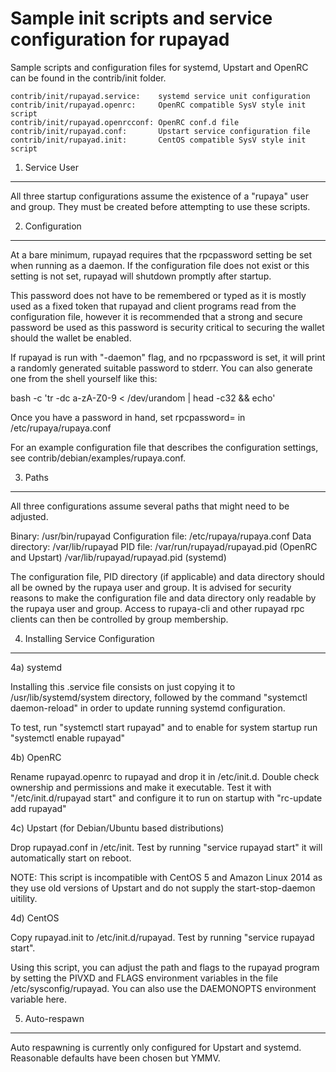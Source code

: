 Sample init scripts and service configuration for rupayad
==========================================================

Sample scripts and configuration files for systemd, Upstart and OpenRC
can be found in the contrib/init folder.

    contrib/init/rupayad.service:    systemd service unit configuration
    contrib/init/rupayad.openrc:     OpenRC compatible SysV style init script
    contrib/init/rupayad.openrcconf: OpenRC conf.d file
    contrib/init/rupayad.conf:       Upstart service configuration file
    contrib/init/rupayad.init:       CentOS compatible SysV style init script

1. Service User
---------------------------------

All three startup configurations assume the existence of a "rupaya" user
and group.  They must be created before attempting to use these scripts.

2. Configuration
---------------------------------

At a bare minimum, rupayad requires that the rpcpassword setting be set
when running as a daemon.  If the configuration file does not exist or this
setting is not set, rupayad will shutdown promptly after startup.

This password does not have to be remembered or typed as it is mostly used
as a fixed token that rupayad and client programs read from the configuration
file, however it is recommended that a strong and secure password be used
as this password is security critical to securing the wallet should the
wallet be enabled.

If rupayad is run with "-daemon" flag, and no rpcpassword is set, it will
print a randomly generated suitable password to stderr.  You can also
generate one from the shell yourself like this:

bash -c 'tr -dc a-zA-Z0-9 < /dev/urandom | head -c32 && echo'

Once you have a password in hand, set rpcpassword= in /etc/rupaya/rupaya.conf

For an example configuration file that describes the configuration settings,
see contrib/debian/examples/rupaya.conf.

3. Paths
---------------------------------

All three configurations assume several paths that might need to be adjusted.

Binary:              /usr/bin/rupayad
Configuration file:  /etc/rupaya/rupaya.conf
Data directory:      /var/lib/rupayad
PID file:            /var/run/rupayad/rupayad.pid (OpenRC and Upstart)
                     /var/lib/rupayad/rupayad.pid (systemd)

The configuration file, PID directory (if applicable) and data directory
should all be owned by the rupaya user and group.  It is advised for security
reasons to make the configuration file and data directory only readable by the
rupaya user and group.  Access to rupaya-cli and other rupayad rpc clients
can then be controlled by group membership.

4. Installing Service Configuration
-----------------------------------

4a) systemd

Installing this .service file consists on just copying it to
/usr/lib/systemd/system directory, followed by the command
"systemctl daemon-reload" in order to update running systemd configuration.

To test, run "systemctl start rupayad" and to enable for system startup run
"systemctl enable rupayad"

4b) OpenRC

Rename rupayad.openrc to rupayad and drop it in /etc/init.d.  Double
check ownership and permissions and make it executable.  Test it with
"/etc/init.d/rupayad start" and configure it to run on startup with
"rc-update add rupayad"

4c) Upstart (for Debian/Ubuntu based distributions)

Drop rupayad.conf in /etc/init.  Test by running "service rupayad start"
it will automatically start on reboot.

NOTE: This script is incompatible with CentOS 5 and Amazon Linux 2014 as they
use old versions of Upstart and do not supply the start-stop-daemon uitility.

4d) CentOS

Copy rupayad.init to /etc/init.d/rupayad. Test by running "service rupayad start".

Using this script, you can adjust the path and flags to the rupayad program by
setting the PIVXD and FLAGS environment variables in the file
/etc/sysconfig/rupayad. You can also use the DAEMONOPTS environment variable here.

5. Auto-respawn
-----------------------------------

Auto respawning is currently only configured for Upstart and systemd.
Reasonable defaults have been chosen but YMMV.
